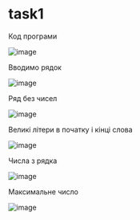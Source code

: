 # task1
Код програми

![image](https://user-images.githubusercontent.com/84516120/125941460-f243c7b5-0c53-4036-a134-3c1c323038d1.png)

Вводимо рядок

![image](https://user-images.githubusercontent.com/84516120/125942322-ed31d366-a845-4748-beee-1ee811e29c0e.png)

Ряд без чисел 

![image](https://user-images.githubusercontent.com/84516120/125942447-6cbdcffb-598b-485c-b292-becf9444d57a.png)

Великі літери в початку і кінці слова

![image](https://user-images.githubusercontent.com/84516120/125942495-9979ec50-b667-4333-951d-5a1ae560675f.png)

Числа з рядка 

![image](https://user-images.githubusercontent.com/84516120/125942523-3020fdb8-4b1d-4eef-a5e4-09b874870726.png)

Максимальне число 

![image](https://user-images.githubusercontent.com/84516120/125942573-a1e2ef58-b679-416f-8d38-06583d9c38c6.png)



